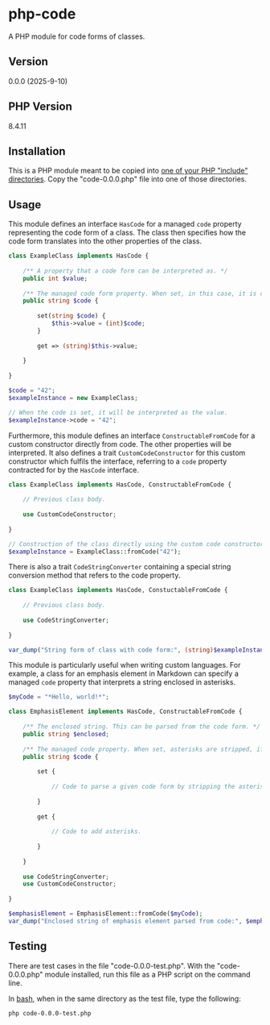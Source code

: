 # php-code
A PHP module for code forms of classes.

## Version
0.0.0 (2025-9-10)

## PHP Version
8.4.11

## Installation
This is a PHP module meant to be copied into [one of your PHP "include" directories](https://www.php.net/manual/en/ini.core.php#ini.include-path). Copy the "code-0.0.0.php" file into one of those directories.

## Usage
This module defines an interface `HasCode` for a managed `code` property representing the code form of a class. The class then specifies how the code form translates into the other properties of the class.

```php
class ExampleClass implements HasCode {
    
    /** A property that a code form can be interpreted as. */
    public int $value;
    
    /** The managed code form property. When set, in this case, it is converted to the value property. When gotten, it is converted from the value. */
    public string $code {
        
        set(string $code) {   
            $this->value = (int)$code;
        }
        
        get => (string)$this->value;
        
    }
    
}

$code = "42";
$exampleInstance = new ExampleClass;

// When the code is set, it will be interpreted as the value.
$exampleInstance->code = "42";
```
    
Furthermore, this module defines an interface `ConstructableFromCode` for a custom constructor directly from code. The other properties will be interpreted. It also defines a trait `CustomCodeConstructor` for this custom constructor which fulfils the interface, referring to a `code` property contracted for by the `HasCode` interface.

```php
class ExampleClass implements HasCode, ConstructableFromCode {
    
    // Previous class body.
    
    use CustomCodeConstructor;
    
}

// Construction of the class directly using the custom code constructor.
$exampleInstance = ExampleClass::fromCode("42");
```
    
There is also a trait `CodeStringConverter` containing a special string conversion method that refers to the code property.

```php
class ExampleClass implements HasCode, ConstuctableFromCode {
    
    // Previous class body.
    
    use CodeStringConverter;
    
}

var_dump("String form of class with code form:", (string)$exampleInstance); // Expected output: `"42"`.
```

This module is particularly useful when writing custom languages. For example, a class for an emphasis element in Markdown can specify a managed `code` property that interprets a string enclosed in asterisks.

```php
$myCode = "*Hello, world!*";

class EmphasisElement implements HasCode, ConstructableFromCode {
    
    /** The enclosed string. This can be parsed from the code form. */
    public string $enclosed;
    
    /** The managed code property. When set, asterisks are stripped, if present, then the resulting enclosed string is assigned to the `enclosed` property. Thus the code is a PHP virtual property. */
    public string $code {
        
        set {
            
            // Code to parse a given code form by stripping the asterisks.
            
        }
        
        get {
            
            // Code to add asterisks.
            
        }
        
    }
    
    use CodeStringConverter;
    use CustomCodeConstructor;
    
}

$emphasisElement = EmphasisElement::fromCode($myCode);
var_dump("Enclosed string of emphasis element parsed from code:", $emphasisElement->enclosed) // Expected output: `"Hello, world!"`.
```

## Testing
There are test cases in the file "code-0.0.0-test.php". With the "code-0.0.0.php" module installed, run this file as a PHP script on the command line.

In [bash](https://en.wikipedia.org/wiki/Bash_(Unix_shell)), when in the same directory as the test file, type the following:

```sh
php code-0.0.0-test.php
```
